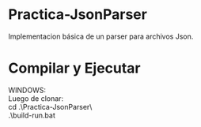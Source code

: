 # Practica-JsonParser
Implementacion básica de un parser para archivos Json.

# Compilar y Ejecutar
WINDOWS: <br>
Luego de clonar: <br>
cd .\Practica-JsonParser\ <br>
.\build-run.bat
